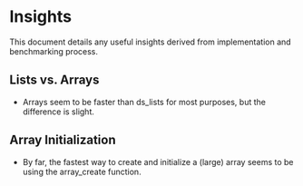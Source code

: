 # Insights

This document details any useful insights derived from implementation and
benchmarking process.

## Lists vs. Arrays
- Arrays seem to be faster than ds\_lists for most purposes, but the difference
  is slight.

## Array Initialization
- By far, the fastest way to create and initialize a (large) array seems to be
  using the array\_create function.
